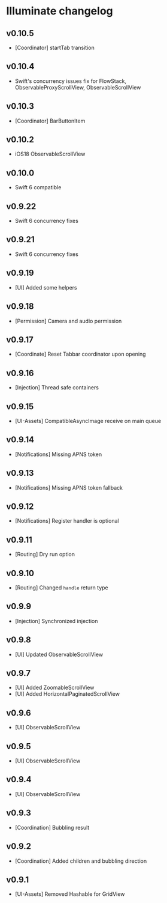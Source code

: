 # Illuminate changelog

## v0.10.5
- [Coordinator] startTab transition

## v0.10.4
- Swift's concurrency issues fix for FlowStack, ObservableProxyScrollView, ObservableScrollView

## v0.10.3

- [Coordinator] BarButtonItem

## v0.10.2

- iOS18 ObservableScrollView

## v0.10.0

- Swift 6 compatible

## v0.9.22

- Swift 6 concurrency fixes

## v0.9.21

- Swift 6 concurrency fixes

## v0.9.19

- [UI] Added some helpers

## v0.9.18

- [Permission] Camera and audio permission

## v0.9.17

- [Coordinate] Reset Tabbar coordinator upon opening

## v0.9.16

- [Injection] Thread safe containers

## v0.9.15

- [UI-Assets] CompatibleAsyncImage receive on main queue

## v0.9.14

- [Notifications] Missing APNS token

## v0.9.13

- [Notifications] Missing APNS token fallback

## v0.9.12

- [Notifications] Register handler is optional

## v0.9.11

- [Routing] Dry run option

## v0.9.10

- [Routing] Changed `handle` return type

## v0.9.9

- [Injection] Synchronized injection

## v0.9.8

- [UI] Updated ObservableScrollView

## v0.9.7

- [UI] Added ZoomableScrollView
- [UI] Added HorizontalPaginatedScrollView

## v0.9.6

- [UI] ObservableScrollView

## v0.9.5

- [UI] ObservableScrollView

## v0.9.4

- [UI] ObservableScrollView

## v0.9.3

- [Coordination] Bubbling result

## v0.9.2

- [Coordination] Added children and bubbling direction

## v0.9.1

- [UI-Assets] Removed Hashable for GridView